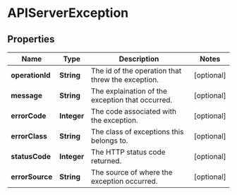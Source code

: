 # APIServerException

## Properties
Name | Type | Description | Notes
------------ | ------------- | ------------- | -------------
**operationId** | **String** | The id of the operation that threw the exception. |  [optional]
**message** | **String** | The explaination of the exception that occurred. |  [optional]
**errorCode** | **Integer** | The code associated with the exception. |  [optional]
**errorClass** | **String** | The class of exceptions this belongs to. |  [optional]
**statusCode** | **Integer** | The HTTP status code returned. |  [optional]
**errorSource** | **String** | The source of where the exception occurred. |  [optional]
